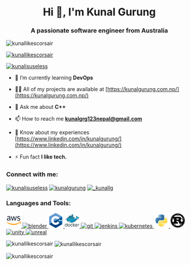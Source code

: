 <h1 align="center">Hi 👋, I'm Kunal Gurung</h1>
<h3 align="center">A passionate software engineer from Australia</h3>

<p align="left"> <img src="https://komarev.com/ghpvc/?username=kunallikescorsair&label=Profile%20views&color=0e75b6&style=flat" alt="kunallikescorsair" /> </p>

<p align="left"> <a href="https://github.com/ryo-ma/github-profile-trophy"><img src="https://github-profile-trophy.vercel.app/?username=kunallikescorsair" alt="kunallikescorsair" /></a> </p>

<p align="left"> <a href="https://twitter.com/kunalisuseless" target="blank"><img src="https://img.shields.io/twitter/follow/kunalisuseless?logo=twitter&style=for-the-badge" alt="kunalisuseless" /></a> </p>

- 🌱 I’m currently learning **DevOps**

- 👨‍💻 All of my projects are available at [https://kunalgurung.com.np/](https://kunalgurung.com.np/)

- 💬 Ask me about **C++**

- 📫 How to reach me **kunalgrg123nepal@gmail.com**

- 📄 Know about my experiences [https://www.linkedin.com/in/kunalgurung/](https://www.linkedin.com/in/kunalgurung/)

- ⚡ Fun fact **I like tech.**

<h3 align="left">Connect with me:</h3>
<p align="left">
<a href="https://twitter.com/kunalisuseless" target="blank"><img align="center" src="https://raw.githubusercontent.com/rahuldkjain/github-profile-readme-generator/master/src/images/icons/Social/twitter.svg" alt="kunalisuseless" height="30" width="40" /></a>
<a href="https://linkedin.com/in/kunalgurung" target="blank"><img align="center" src="https://raw.githubusercontent.com/rahuldkjain/github-profile-readme-generator/master/src/images/icons/Social/linked-in-alt.svg" alt="kunalgurung" height="30" width="40" /></a>
<a href="https://instagram.com/_kunallg" target="blank"><img align="center" src="https://raw.githubusercontent.com/rahuldkjain/github-profile-readme-generator/master/src/images/icons/Social/instagram.svg" alt="_kunallg" height="30" width="40" /></a>
</p>

<h3 align="left">Languages and Tools:</h3>
<p align="left"> <a href="https://aws.amazon.com" target="_blank" rel="noreferrer"> <img src="https://raw.githubusercontent.com/devicons/devicon/master/icons/amazonwebservices/amazonwebservices-original-wordmark.svg" alt="aws" width="40" height="40"/> </a> <a href="https://www.blender.org/" target="_blank" rel="noreferrer"> <img src="https://download.blender.org/branding/community/blender_community_badge_white.svg" alt="blender" width="40" height="40"/> </a> <a href="https://www.w3schools.com/cpp/" target="_blank" rel="noreferrer"> <img src="https://raw.githubusercontent.com/devicons/devicon/master/icons/cplusplus/cplusplus-original.svg" alt="cplusplus" width="40" height="40"/> </a> <a href="https://www.docker.com/" target="_blank" rel="noreferrer"> <img src="https://raw.githubusercontent.com/devicons/devicon/master/icons/docker/docker-original-wordmark.svg" alt="docker" width="40" height="40"/> </a> <a href="https://git-scm.com/" target="_blank" rel="noreferrer"> <img src="https://www.vectorlogo.zone/logos/git-scm/git-scm-icon.svg" alt="git" width="40" height="40"/> </a> <a href="https://www.jenkins.io" target="_blank" rel="noreferrer"> <img src="https://www.vectorlogo.zone/logos/jenkins/jenkins-icon.svg" alt="jenkins" width="40" height="40"/> </a> <a href="https://kubernetes.io" target="_blank" rel="noreferrer"> <img src="https://www.vectorlogo.zone/logos/kubernetes/kubernetes-icon.svg" alt="kubernetes" width="40" height="40"/> </a> <a href="https://www.python.org" target="_blank" rel="noreferrer"> <img src="https://raw.githubusercontent.com/devicons/devicon/master/icons/python/python-original.svg" alt="python" width="40" height="40"/> </a> <a href="https://www.rust-lang.org" target="_blank" rel="noreferrer"> <img src="https://raw.githubusercontent.com/devicons/devicon/master/icons/rust/rust-plain.svg" alt="rust" width="40" height="40"/> </a> <a href="https://unity.com/" target="_blank" rel="noreferrer"> <img src="https://www.vectorlogo.zone/logos/unity3d/unity3d-icon.svg" alt="unity" width="40" height="40"/> </a> <a href="https://unrealengine.com/" target="_blank" rel="noreferrer"> <img src="https://raw.githubusercontent.com/kenangundogan/fontisto/036b7eca71aab1bef8e6a0518f7329f13ed62f6b/icons/svg/brand/unreal-engine.svg" alt="unreal" width="40" height="40"/> </a> </p>

<p><img align="left" src="https://github-readme-stats.vercel.app/api/top-langs?username=kunallikescorsair&show_icons=true&locale=en&layout=compact" alt="kunallikescorsair" /></p>

<p>&nbsp;<img align="center" src="https://github-readme-stats.vercel.app/api?username=kunallikescorsair&show_icons=true&locale=en" alt="kunallikescorsair" /></p>

<p><img align="center" src="https://github-readme-streak-stats.herokuapp.com/?user=kunallikescorsair&" alt="kunallikescorsair" /></p>
